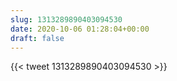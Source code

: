 ```yaml
---
slug: 1313289890403094530
date: 2020-10-06 01:28:04+00:00
draft: false
---
```


{{< tweet 1313289890403094530 >}}
